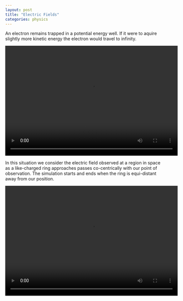 ```yaml
---
layout: post
title: "Electric Fields"
categories: physics
---
```


An electron remains trapped in a potential energy well. If it were to aquire slightly more kinetic energy the electron would travel to infinity.

<video width="550" height="350" controls>
	  <source src="{{ site.baseurl }}/jupyter/electron-charged-ring.mp4" type="video/mp4">
</video> 

In this situation we consider the electric field observed at a region in space as a like-charged ring approaches passes co-centrically with our point of observation. The simulation starts and ends when the ring is equi-distant away from our position.

<video width="550" height="350" controls>
	  <source src="{{ site.baseurl }}/jupyter/ringofcharge.mp4" type="video/mp4">
</video> 
